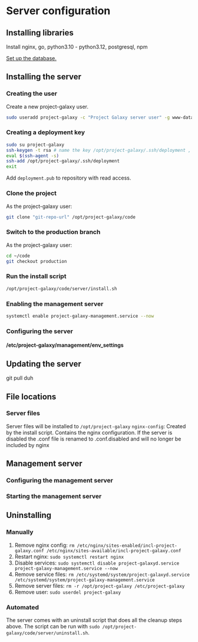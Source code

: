 # Server configuration

## Installing libraries

Install nginx, go, python3.10 - python3.12, postgresql, npm

[Set up the database.](../database/doc/Interacting%20with%20the%20Database.md)

## Installing the server

### Creating the user
Create a new project-galaxy user.
```bash
sudo useradd project-galaxy -c "Project Galaxy server user" -g www-data -d /opt/project-galaxy -m -r
```


### Creating a deployment key

```bash
sudo su project-galaxy
ssh-keygen -t rsa # name the key /opt/project-galaxy/.ssh/deployment , without a password
eval $(ssh-agent -s)
ssh-add /opt/project-galaxy/.ssh/deployment
exit
```
Add `deployment.pub` to repository with read access.


### Clone the project

As the project-galaxy user:
```bash
git clone "git-repo-url" /opt/project-galaxy/code
```

### Switch to the production branch
As the project-galaxy user:
```bash
cd ~/code
git checkout production
```

### Run the install script
```bash
/opt/project-galaxy/code/server/install.sh
```

### Enabling the management server
```bash
systemctl enable project-galaxy-management.service --now
```

### Configuring the server

#### /etc/project-galaxy/management/env_settings


## Updating the server
git pull duh




## File locations

### Server files
Server files will be installed to `/opt/project-galaxy`
`nginx-config`: Created by the install script. Contains the nginx configuration. If the server is disabled the .conf file is renamed to .conf.disabled and will no longer be included by nginx


## Management server
### Configuring the management server
### Starting the management server


## Uninstalling

### Manually
1. Remove nginx config: `rm /etc/nginx/sites-enabled/incl-project-galaxy.conf /etc/nginx/sites-available/incl-project-galaxy.conf`
2. Restart nginx: `sudo systemctl restart nginx`
3. Disable services: `sudo systemctl disable project-galaxyd.service project-galaxy-management.service --now`
4. Remove service files: `rm /etc/systemd/system/project-galaxyd.service /etc/systemd/system/project-galaxy-management.service`
5. Remove server files: `rm -r /opt/project-galaxy /etc/project-galaxy`
6. Remove user: `sudo userdel project-galaxy`

### Automated
The server comes with an uninstall script that does all the cleanup steps above. The script can be run with `sudo /opt/project-galaxy/code/server/uninstall.sh`.